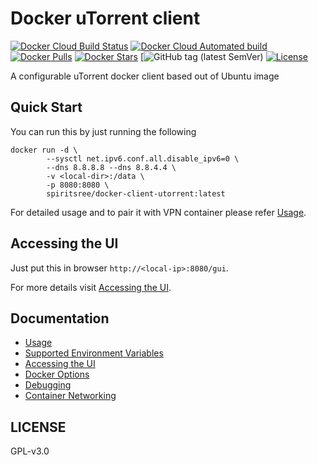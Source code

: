 # Docker uTorrent client

[![Docker Cloud Build Status](https://img.shields.io/docker/cloud/build/spiritsree/docker-client-utorrent)](https://hub.docker.com/r/spiritsree/docker-client-utorrent)
[![Docker Cloud Automated build](https://img.shields.io/docker/cloud/automated/spiritsree/docker-client-utorrent)](https://hub.docker.com/r/spiritsree/docker-client-utorrent)
[![Docker Pulls](https://img.shields.io/docker/pulls/spiritsree/docker-client-utorrent)](https://hub.docker.com/r/spiritsree/docker-client-utorrent/tags)
[![Docker Stars](https://img.shields.io/docker/stars/spiritsree/docker-client-utorrent)](https://hub.docker.com/r/spiritsree/docker-client-utorrent)
[![GitHub tag (latest SemVer)](https://img.shields.io/github/v/tag/spiritsree/docker-client-utorrent?sort=semver)
[![License](https://img.shields.io/github/license/spiritsree/docker-client-utorrent)](https://github.com/spiritsree/docker-client-utorrent/blob/master/LICENSE.md)

A configurable uTorrent docker client based out of Ubuntu image


## Quick Start

You can run this by just running the following

```
docker run -d \
        --sysctl net.ipv6.conf.all.disable_ipv6=0 \
        --dns 8.8.8.8 --dns 8.8.4.4 \
        -v <local-dir>:/data \
        -p 8080:8080 \
        spiritsree/docker-client-utorrent:latest
```

For detailed usage and to pair it with VPN container please refer [Usage](./docs/usage.md).

## Accessing the UI

Just put this in browser `http://<local-ip>:8080/gui`.

For more details visit [Accessing the UI](./docs/web-ui.md).

## Documentation

* [Usage](./docs/usage.md)
* [Supported Environment Variables](./docs/env.md)
* [Accessing the UI](./doc/web-ui.md)
* [Docker Options](https://github.com/spiritsree/docker-torrent-client/blob/master/doc/docker.md)
* [Debugging](https://github.com/spiritsree/docker-torrent-client/blob/master/doc/debug.md)
* [Container Networking](https://github.com/spiritsree/docker-torrent-client/blob/master/doc/networking.md)

## LICENSE

GPL-v3.0

